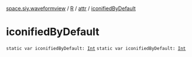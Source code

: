 [space.siy.waveformview](../../index.md) / [R](../index.md) / [attr](index.md) / [iconifiedByDefault](./iconified-by-default.md)

# iconifiedByDefault

`static var iconifiedByDefault: `[`Int`](https://kotlinlang.org/api/latest/jvm/stdlib/kotlin/-int/index.html)
`static var iconifiedByDefault: `[`Int`](https://kotlinlang.org/api/latest/jvm/stdlib/kotlin/-int/index.html)